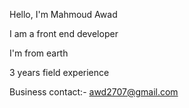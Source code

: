 Hello, I'm Mahmoud Awad

I am a front end developer

I'm from earth

3 years field experience

Business contact:- awd2707@gmail.com
